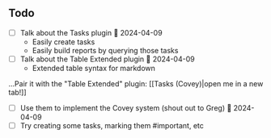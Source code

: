 ## Todo
- [ ] Talk about the Tasks plugin 📅 2024-04-09
	- Easily create tasks
	- Easily build reports by querying those tasks
- [ ] Talk about the Table Extended plugin 📅 2024-04-09
	- Extended table syntax for markdown

...Pair it with the "Table Extended" plugin: [[Tasks (Covey)|open me in a new tab!]]

- [ ] Use them to implement the Covey system (shout out to Greg) 📅 2024-04-09
- [ ] Try creating some tasks, marking them \#important, etc